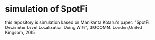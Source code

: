 # simulation of SpotFi
this repository is simulation based on Manikanta Kotaru's paper: "SpotFi: Decimeter Level Localization Using WiFi", SIGCOMM. London,United Kingdom, 2015
